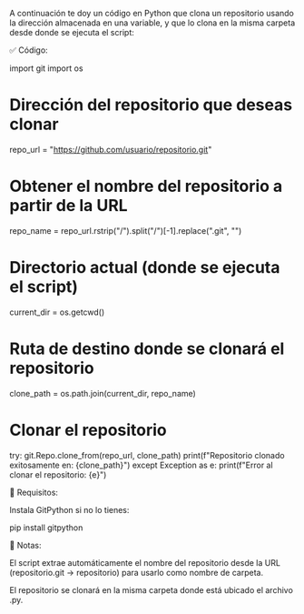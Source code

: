 A continuación te doy un código en Python que clona un repositorio usando la dirección almacenada en una variable, y que lo clona en la misma carpeta desde donde se ejecuta el script:

✅ Código:

import git
import os

# Dirección del repositorio que deseas clonar
repo_url = "https://github.com/usuario/repositorio.git"

# Obtener el nombre del repositorio a partir de la URL
repo_name = repo_url.rstrip("/").split("/")[-1].replace(".git", "")

# Directorio actual (donde se ejecuta el script)
current_dir = os.getcwd()

# Ruta de destino donde se clonará el repositorio
clone_path = os.path.join(current_dir, repo_name)

# Clonar el repositorio
try:
    git.Repo.clone_from(repo_url, clone_path)
    print(f"Repositorio clonado exitosamente en: {clone_path}")
except Exception as e:
    print(f"Error al clonar el repositorio: {e}")

🔧 Requisitos:

Instala GitPython si no lo tienes:

pip install gitpython

📝 Notas:

El script extrae automáticamente el nombre del repositorio desde la URL (repositorio.git → repositorio) para usarlo como nombre de carpeta.

El repositorio se clonará en la misma carpeta donde está ubicado el archivo .py.




